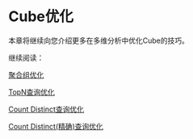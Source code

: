 # Cube优化

本章将继续向您介绍更多在多维分析中优化Cube的技巧。

继续阅读：

[聚合组优化](aggregation_group.cn.md)

[TopN查询优化](topN.cn.md)

[Count Distinct查询优化](count_distinct.cn.md)

[Count Distinct(精确)查询优化](count_distinct_precise.cn.md)